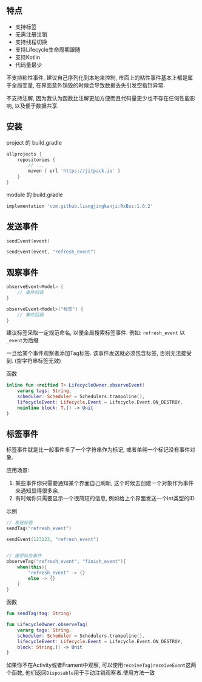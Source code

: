 ## 特点

-   支持标签
-   无需注册注销
-   支持线程切换
-   支持Lifecycle生命周期跟随
-   支持Kotlin
-   代码量最少



不支持粘性事件, 建议自己序列化到本地来控制, 市面上的粘性事件基本上都是属于全局变量, 在界面意外销毁的时候会导致数据丢失引发空指针异常. 

不支持注解, 因为我认为函数比注解更加方便而且代码量更少也不存在任何性能影响, 以及便于数据共享. 

## 安装

project 的 build.gradle

```groovy
allprojects {
    repositories {
        // ...
        maven { url 'https://jitpack.io' }
    }
}
```



module 的 build.gradle

```groovy
implementation 'com.github.liangjingkanji:RxBus:1.0.2'
```





## 发送事件

```kotlin
sendEvent(event)

sendEvent(event, "refresh_event")
```



## 观察事件

```kotlin
observeEvent<Model> {
	// 事件回调
}

observeEvent<Model>("标签") {
	// 事件回调
}
```



建议标签采取一定规范命名, 以便全局搜索标签事件. 例如: `refresh_event` 以`_event`为后缀

一旦给某个事件观察者添加Tag标签. 该事件发送就必须包含标签, 否则无法接受到. (空字符串标签无效)


函数

```kotlin
inline fun <reified T> LifecycleOwner.observeEvent(
    vararg tags: String,
    scheduler: Scheduler = Schedulers.trampoline(),
    lifecycleEvent: Lifecycle.Event = Lifecycle.Event.ON_DESTROY,
    noinline block: T.() -> Unit
)
```



## 标签事件

标签事件就是比一般事件多了一个字符串作为标记, 或者单纯一个标记没有事件对象.

应用场景: 

1.  某些事件你只需要通知某个界面自己刷新, 这个时候去创建一个对象作为事件来通知显得很多余. 
2.  有时候你只需要显示一个很简短的信息, 例如给上个界面发送一个Int类型的ID



示例

```kotlin
// 发送标签
sendTag("refresh_event")

sendEvent(123123, "refresh_event")


// 接受标签事件
observeTag("refresh_event", "finish_event"){
	when(this){
        "refresh_event" -> {}
        else -> {}
    }
}
```



函数

```kotlin
fun sendTag(tag: String)

fun LifecycleOwner.observeTag(
    vararg tags: String,
    scheduler: Scheduler = Schedulers.trampoline(),
    lifecycleEvent: Lifecycle.Event = Lifecycle.Event.ON_DESTROY,
    block: String.() -> Unit
)
```



如果你不在Activity或者Frament中观察, 可以使用`receiveTag|receiveEvent`这两个函数, 他们返回`Disposable`用于手动注销观察者.使用方法一致



